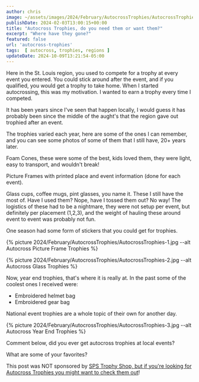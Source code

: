 ```yaml
---
author: chris
image: ~/assets/images/2024/February/AutocrossTrophies/AutocrossTrophies-1.jpg
publishDate: 2024-02-03T13:00:15+00:00
title: "Autocross Trophies, do you need them or want them?"
excerpt: "Where have they gone?"
featured: false
url: 'autocross-trophies'
tags:  [ autocross, trophies, regions ] 
updateDate: 2024-10-09T13:21:54-05:00
---
```


Here in the St. Louis region, you used to compete for a trophy at every event you entered. You could stick around after the event, and if you qualified, you would get a trophy to take home. When I started autocrossing, this was my motivation. I wanted to earn a trophy every time I competed.

It has been years since I've seen that happen locally, I would guess it has probably been since the middle of the aught's that the region gave out trophied after an event. 

The trophies varied each year, here are some of the ones I can remember, and you can see some photos of some of them that I still have, 20+ years later.

Foam Cones, these were some of the best, kids loved them, they were light, easy to transport, and wouldn't break! 

Picture Frames with printed place and event information (done for each event).

Glass cups, coffee mugs, pint glasses, you name it. These I still have the most of. Have I used them? Nope, have I tossed them out? No way! The logistics of these had to be a nightmare, they were not setup per event, but definitely per placement (1,2,3), and the weight of hauling these around event to event was probably not fun.

One season had some form of stickers that you could get for trophies.


{% picture 2024/February/AutocrossTrophies/AutocrossTrophies-1.jpg --alt Autocross Picture Frame Trophies  %}

{% picture 2024/February/AutocrossTrophies/AutocrossTrophies-2.jpg --alt Autocross Glass Trophies  %}


Now, year end trophies, that's where it is really at. In the past some of the coolest ones I received were:
- Embroidered helmet bag
- Embroidered gear bag

National event trophies are a whole topic of their own for another day.

{% picture 2024/February/AutocrossTrophies/AutocrossTrophies-3.jpg --alt Autocross Year End Trophies  %}

Comment below, did you ever get autocross trophies at local events?

What are some of your favorites?

This post was NOT sponsored by [SPS Trophy Shop, but if you're looking for Autocross Trophies you might want to check them out](https://soloperformance.com/collections/sps-trophy-shop)!

